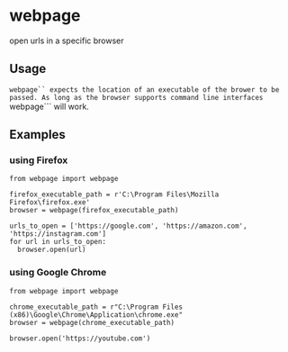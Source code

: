 # webpage
open urls in a specific browser

## Usage
```webpage`` expects the location of an executable of the brower to be passed. As long
as the browser supports command line interfaces ```webpage``` will work.

## Examples

### using Firefox
```
from webpage import webpage

firefox_executable_path = r'C:\Program Files\Mozilla Firefox\firefox.exe'
browser = webpage(firefox_executable_path)

urls_to_open = ['https://google.com', 'https://amazon.com', 'https://instagram.com']
for url in urls_to_open:
  browser.open(url)
```


### using Google Chrome

```
from webpage import webpage

chrome_executable_path = r"C:\Program Files (x86)\Google\Chrome\Application\chrome.exe"
browser = webpage(chrome_executable_path)

browser.open('https://youtube.com')
```
